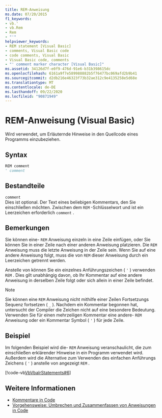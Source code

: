 ```yaml
---
title: REM-Anweisung
ms.date: 07/20/2015
f1_keywords:
- vb.'
- vb.Rem
- Rem
- "'"
helpviewer_keywords:
- REM statement [Visual Basic]
- comments, Visual Basic code
- code comments, Visual Basic
- Visual Basic code, comments
- "' comment marker character [Visual Basic]"
ms.assetid: 34126d7f-e0f9-476d-91e6-b31b398615dc
ms.openlocfilehash: 6161a9f7e589988882b5f76477bc069afd2b9b41
ms.sourcegitcommit: d2db216e46323f73b32ae312c9e4135258e5d68e
ms.translationtype: MT
ms.contentlocale: de-DE
ms.lasthandoff: 09/22/2020
ms.locfileid: "90871949"
---
```

# <a name="rem-statement-visual-basic"></a>REM-Anweisung (Visual Basic)

Wird verwendet, um Erläuternde Hinweise in den Quellcode eines Programms einzubeziehen.  
  
## <a name="syntax"></a>Syntax  
  
```vb  
REM comment  
' comment  
```  
  
## <a name="parts"></a>Bestandteile  

 `comment`  
 Dies ist optional. Der Text eines beliebigen Kommentars, den Sie einschließen möchten. Zwischen dem `REM` -Schlüsselwort und ist ein Leerzeichen erforderlich `comment` .  
  
## <a name="remarks"></a>Bemerkungen  

 Sie können eine- `REM` Anweisung einzeln in eine Zeile einfügen, oder Sie können Sie in einer Zeile nach einer anderen Anweisung platzieren. Die `REM` Anweisung muss die letzte Anweisung in der Zeile sein. Wenn Sie auf eine andere Anweisung folgt, muss die von `REM` dieser Anweisung durch ein Leerzeichen getrennt werden.  
  
 Anstelle von können Sie ein einzelnes Anführungszeichen ( `'` ) verwenden `REM` . Dies gilt unabhängig davon, ob Ihr Kommentar auf eine andere Anweisung in derselben Zeile folgt oder sich allein in einer Zeile befindet.  
  
> [!NOTE]
> Sie können eine `REM` Anweisung nicht mithilfe einer Zeilen Fortsetzungs Sequenz fortsetzen ( `_` ). Nachdem ein Kommentar begonnen hat, untersucht der Compiler die Zeichen nicht auf eine besondere Bedeutung. Verwenden Sie für einen mehrzeiligen Kommentar eine andere- `REM` Anweisung oder ein Kommentar Symbol ( `'` ) für jede Zeile.  
  
## <a name="example"></a>Beispiel  

 Im folgenden Beispiel wird die- `REM` Anweisung veranschaulicht, die zum einschließen erklärender Hinweise in ein Programm verwendet wird. Außerdem wird die Alternative zum Verwenden des einfachen Anführungs Zeichens ( `'` ) anstelle von angezeigt `REM` .  
  
 [!code-vb[VbVbalrStatements#6](~/samples/snippets/visualbasic/VS_Snippets_VBCSharp/VbVbalrStatements/VB/Class1.vb#6)]  
  
## <a name="see-also"></a>Weitere Informationen

- [Kommentare in Code](../../programming-guide/program-structure/comments-in-code.md)
- [Vorgehensweise: Umbrechen und Zusammenfassen von Anweisungen in Code](../../programming-guide/program-structure/how-to-break-and-combine-statements-in-code.md)
